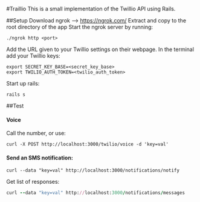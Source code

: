 #Traillio
This is a small implementation of the Twillio API using Rails.


##Setup
Download ngrok --> https://ngrok.com/
Extract and copy to the root directory of the app
Start the ngrok server by running:
```
./ngrok http <port>
```
Add the URL given to your Twillio settings on their webpage.
In the terminal add your Twillio keys:
```
export SECRET_KEY_BASE=<secret_key_base>
export TWILIO_AUTH_TOKEN=<twilio_auth_token>
```

Start up rails:
```
rails s
````

##Test
#### Voice
Call the number, or use:
```
curl -X POST http://localhost:3000/twilio/voice -d 'key=val'
```
#### Send an SMS notification:
```
curl --data "key=val" http://localhost:3000/notifications/notify
```

Get list of responses:
```ruby
curl --data "key=val" http://localhost:3000/notifications/messages
```
